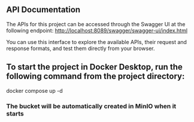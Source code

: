 ## API Documentation

The APIs for this project can be accessed through the Swagger UI at the following endpoint:
[http://localhost:8089/swagger/swagger-ui/index.html](http://localhost:8089/swagger/swagger-ui/index.html)

You can use this interface to explore the available APIs, their request and response formats, and test them directly from your browser.


## To start the project in Docker Desktop, run the following command from the project directory:
docker compose up -d
### The bucket will be automatically created in MinIO when it starts
